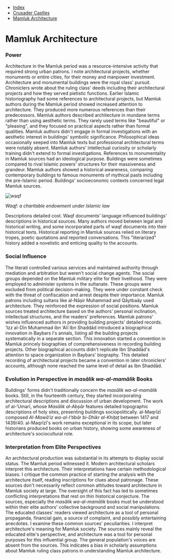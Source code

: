 * [Index](index.md)
* [Crusader Castles](crusader-castle.md)
* [Mamluk Architecture](mamluk.md)

# Mamluk Architecture

### Power

Architecture in the Mamluk period was a resource-intensive activity that required strong  urban patrons. I note architectural projects, whether monuments or entire cities, for their money and manpower investment. Architecture and monumental buildings were the royal class' pursuit. Chroniclers wrote about the ruling class' deeds including their architectural projects and how they served pietistic functions. Earlier Islamic historiography had some references to architectural projects, but Mamluk authors during the Mamluk period showed increased attention to architecture. They produced more numerous references than their predecessors. Mamluk authors described architecture in mundane terms rather than using aesthetic terms. They rarely used terms like "beautiful" or "pleasing", and they focused on practical aspects rather than formal qualities. Mamluk authors didn't engage in formal investigations with an aesthetic interest in buildings' symbolic significance. Philosophical ideas occasionally seeped into Mamluk texts but professional architectural terms were notably absent. Mamluk authors' intellectual curiosity or scholarly training didn't extend to formal investigations. References to monumentality in Mamluk sources had an ideological purpose. Buildings were sometimes compared to rival Islamic powers' structures for their massiveness and grandeur. Mamluk authors showed a historical awareness, comparing contemporary buildings to famous monuments of mythical pasts including the pre-Islamic period. Buildings' socioeconomic contexts concerned legal Mamluk sources.

![waqf](https://upload.wikimedia.org/wikipedia/commons/6/63/Haseki-Huerrem-Sultan-waqf_Jerusalem.png)

*Waqf: a charitable endowment under Islamic law*

Descriptions detailed cost. Waqf documents' language influenced buildings' descriptions in historical sources. Many authors moved between legal and historical writing, and some incorporated parts of waqf documents into their historical texts. Historical reporting in Mamluk sources relied on literary tropes, poetic quotations and reported conversations. This "literarized" history added a novelistic and enticing quality to the accounts.

### Social Influence

The literati controlled various services and maintained authority through mediation and arbitration but weren't social change agents. The social groups depended on the Mamluk military elite for their livelihood. They were employed to administer systems in the sultanate. These groups were excluded from political decision-making. They were under constant check with the threat of confiscation and arrest despite their importance. Mamluk patrons including sultans like al-Nāșir Muhammad and Qāytbaāy used architecture. They reinforced the expression of social positions. Mamluk sources treated architecture based on the authors' personal inclination, intellectual structures, and the readers' preferences. Mamluk patrons' wishes influenced authors in providing building projects' detailed records. ‘Izz al-Dīn Muhammad ibn ‘Alī Ibn Shaddād introduced a biographical innovation in Baybars I's annals, listing all the building projects systematically in a separate section. This innovation started a convention in Mamluk princely biographies of comprehensiveness in recording building projects. Other biographical accounts didn't replicate Ibn Shaddād's attention to space organization in Baybars' biography. This detailed recording of architectural projects became a convention in later chroniclers' accounts, although none reached the same level of detail as Ibn Shaddād.

### Evolution in Perspective in *masālik wa-al-mamālik* Books

Buildings' forms didn't traditionally concern the *masālik wa-al-mamālik* books. Still, in the fourteenth century, they started incorporating architectural descriptions and discussion of urban development. The work of al-‘Umarī, whose *Masālik al-Abșār* features detailed topographic descriptions of holy sites, presenting buildings sociopolitically. al-Maqrīzī composed *Al-Mawā‘iz wa-al-I‘tibār bi-Dhikr al-Khițaț* between 1417 and 1439/40. al-Maqrīzī's work remains exceptional in its scope, but later historians produced books on urban history, showing some awareness of architecture's sociocultural role.

### Interpretation from Elite Perspectives

An architectural production was substantial in its attempts to display social status. The Mamluk period witnessed it. Modern architectural scholars interpret this architecture. Their interpretations have certain methodological biases. I critique the common practice of starting the analysis with the architecture itself, reading inscriptions for clues about patronage. These sources don't necessarily reflect common attitudes toward architecture in Mamluk society at large. The oversight of this fact has led to sometimes conflicting interpretations that rest on thin historical conjecture. The sources, especially the *masālik wa-al-mamālik* books must be understood within their elite authors' collective background and social manipulations. The educated classes' readers viewed architecture as a tool of personal propaganda, financial gain, a source of complaint, and possibly entertaining anecdotes. I examine these common sources' peculiarities. I interpret architecture's meaning for Mamluk society. The sources mainly reveal the educated elite's perspective, and architecture was a tool for personal purposes for this influential group. The general population's voices are absent from the sources. This indicates a bias in scholarly assumptions about Mamluk ruling class patrons in understanding Mamluk architecture.
